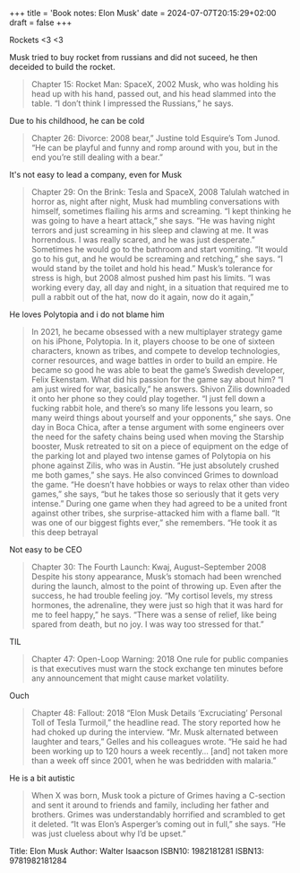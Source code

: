 +++
title = 'Book notes: Elon Musk'
date = 2024-07-07T20:15:29+02:00
draft = false
+++

Rockets <3 <3

Musk tried to buy rocket from russians and did not suceed, he then deceided to build the rocket.
>Chapter 15: Rocket Man: SpaceX, 2002
>Musk, who was holding his head up with his hand, passed out, and his head slammed into the table. “I don’t think I impressed the Russians,” he says.

Due to his childhood, he can be cold
>Chapter 26: Divorce: 2008
>bear,” Justine told Esquire’s Tom Junod. “He can be playful and funny and romp around with you, but in the end you’re still dealing with a bear.”

It's not easy to lead a company, even for Musk
>Chapter 29: On the Brink: Tesla and SpaceX, 2008
>Talulah watched in horror as, night after night, Musk had mumbling conversations with himself, sometimes flailing his arms and screaming. “I kept thinking he was going to have a heart attack,” she says. “He was having night terrors and just screaming in his sleep and clawing at me. It was horrendous. I was really scared, and he was just desperate.” Sometimes he would go to the bathroom and start vomiting. “It would go to his gut, and he would be screaming and retching,” she says. “I would stand by the toilet and hold his head.” Musk’s tolerance for stress is high, but 2008 almost pushed him past his limits. “I was working every day, all day and night, in a situation that required me to pull a rabbit out of the hat, now do it again, now do it again,”

He loves Polytopia and i do not blame him
> In 2021, he became obsessed with a new multiplayer strategy game on his iPhone, Polytopia. In it, players choose to be one of sixteen characters, known as tribes, and compete to develop technologies, corner resources, and wage battles in order to build an empire. He became so good he was able to beat the game’s Swedish developer, Felix Ekenstam. What did his passion for the game say about him? “I am just wired for war, basically,” he answers. Shivon Zilis downloaded it onto her phone so they could play together. “I just fell down a fucking rabbit hole, and there’s so many life lessons you learn, so many weird things about yourself and your opponents,” she says. One day in Boca Chica, after a tense argument with some engineers over the need for the safety chains being used when moving the Starship booster, Musk retreated to sit on a piece of equipment on the edge of the parking lot and played two intense games of Polytopia on his phone against Zilis, who was in Austin. “He just absolutely crushed me both games,” she says. He also convinced Grimes to download the game. “He doesn’t have hobbies or ways to relax other than video games,” she says, “but he takes those so seriously that it gets very intense.” During one game when they had agreed to be a united front against other tribes, she surprise-attacked him with a flame ball. “It was one of our biggest fights ever,” she remembers. “He took it as this deep betrayal


Not easy to be CEO
>Chapter 30: The Fourth Launch: Kwaj, August–September 2008
>Despite his stony appearance, Musk’s stomach had been wrenched during the launch, almost to the point of throwing up. Even after the success, he had trouble feeling joy. “My cortisol levels, my stress hormones, the adrenaline, they were just so high that it was hard for me to feel happy,” he says. “There was a sense of relief, like being spared from death, but no joy. I was way too stressed for that.”

TIL
>Chapter 47: Open-Loop Warning: 2018
>One rule for public companies is that executives must warn the stock exchange ten minutes before any announcement that might cause market volatility.

Ouch
>Chapter 48: Fallout: 2018
>“Elon Musk Details ‘Excruciating’ Personal Toll of Tesla Turmoil,” the headline read. The story reported how he had choked up during the interview. “Mr. Musk alternated between laughter and tears,” Gelles and his colleagues wrote. “He said he had been working up to 120 hours a week recently… [and] not taken more than a week off since 2001, when he was bedridden with malaria.”

He is a bit autistic
>When X was born, Musk took a picture of Grimes having a C-section and sent it around to friends and family, including her father and brothers. Grimes was understandably horrified and scrambled to get it deleted. “It was Elon’s Asperger’s coming out in full,” she says. “He was just clueless about why I’d be upset.”


Title: Elon Musk
Author: Walter Isaacson
ISBN10: 1982181281
ISBN13: 9781982181284